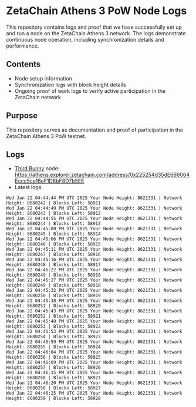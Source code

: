 # ZetaChain Athens 3 PoW Node Logs
This repository contains logs and proof that we have successfully set up and run a node on the ZetaChain Athens 3 network. The logs demonstrate continuous node operation, including synchronization details and performance.

## Contents
- Node setup information
- Synchronization logs with block height details
- Ongoing proof of work logs to verify active participation in the ZetaChain network

## Purpose
This repository serves as documentation and proof of participation in the ZetaChain Athens 3 PoW testnet.

## Logs

- [Third Bunny](https://thirdbunny.xyz/) node: https://athens.explorer.zetachain.com/address/0x225254d35dE666064Eccc5ce16eF1D8bF8D7b5EE
- Latest logs:
```
Wed Jan 22 04:44:44 PM UTC 2025 Your Node Height: 8621331 | Network Height: 8680242 | Blocks Left: 58911
Wed Jan 22 04:44:49 PM UTC 2025 Your Node Height: 8621331 | Network Height: 8680243 | Blocks Left: 58912
Wed Jan 22 04:44:55 PM UTC 2025 Your Node Height: 8621331 | Network Height: 8680244 | Blocks Left: 58913
Wed Jan 22 04:45:00 PM UTC 2025 Your Node Height: 8621331 | Network Height: 8680245 | Blocks Left: 58914
Wed Jan 22 04:45:06 PM UTC 2025 Your Node Height: 8621331 | Network Height: 8680246 | Blocks Left: 58915
Wed Jan 22 04:45:11 PM UTC 2025 Your Node Height: 8621331 | Network Height: 8680247 | Blocks Left: 58916
Wed Jan 22 04:45:16 PM UTC 2025 Your Node Height: 8621331 | Network Height: 8680248 | Blocks Left: 58917
Wed Jan 22 04:45:22 PM UTC 2025 Your Node Height: 8621331 | Network Height: 8680249 | Blocks Left: 58918
Wed Jan 22 04:45:27 PM UTC 2025 Your Node Height: 8621331 | Network Height: 8680249 | Blocks Left: 58918
Wed Jan 22 04:45:32 PM UTC 2025 Your Node Height: 8621331 | Network Height: 8680250 | Blocks Left: 58919
Wed Jan 22 04:45:38 PM UTC 2025 Your Node Height: 8621331 | Network Height: 8680251 | Blocks Left: 58920
Wed Jan 22 04:45:43 PM UTC 2025 Your Node Height: 8621331 | Network Height: 8680252 | Blocks Left: 58921
Wed Jan 22 04:45:48 PM UTC 2025 Your Node Height: 8621331 | Network Height: 8680253 | Blocks Left: 58922
Wed Jan 22 04:45:53 PM UTC 2025 Your Node Height: 8621331 | Network Height: 8680254 | Blocks Left: 58923
Wed Jan 22 04:45:59 PM UTC 2025 Your Node Height: 8621331 | Network Height: 8680255 | Blocks Left: 58924
Wed Jan 22 04:46:04 PM UTC 2025 Your Node Height: 8621331 | Network Height: 8680256 | Blocks Left: 58925
Wed Jan 22 04:46:09 PM UTC 2025 Your Node Height: 8621331 | Network Height: 8680257 | Blocks Left: 58926
Wed Jan 22 04:46:15 PM UTC 2025 Your Node Height: 8621331 | Network Height: 8680258 | Blocks Left: 58927
Wed Jan 22 04:46:20 PM UTC 2025 Your Node Height: 8621331 | Network Height: 8680258 | Blocks Left: 58927
Wed Jan 22 04:46:25 PM UTC 2025 Your Node Height: 8621331 | Network Height: 8680259 | Blocks Left: 58928
```
